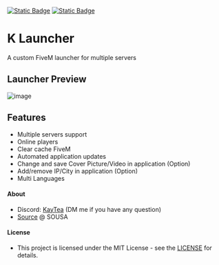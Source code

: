 
[![Static Badge](https://img.shields.io/badge/v2.3.6-download?label=download)](https://github.com/VlixK/K-Launcher/releases/download/2.3.6/Home-Setup-2.3.6.exe)
[![Static Badge](https://img.shields.io/badge/♥-label?label=preview)](https://github.com/VlixK/K-Launcher/tree/main/preview)


# K Launcher 

 A custom FiveM launcher for multiple servers

## Launcher Preview
![image](https://github.com/VlixK/K-Launcher/assets/81835599/674c0d30-9830-4ce1-b4fa-d0a94dc3d03c)
## Features
  * Multiple servers support
  * Online players
  * Clear cache FiveM
  * Automated application updates
  * Change and save Cover Picture/Video in application (Option)
  * Add/remove IP/City in application (Option)
  * Multi Languages

#### About
  - Discord: [KayTea](https://discordapp.com/users/312463940628119552) (DM me if you have any question)
  - [Source](https://github.com/vsousa14/FiveM-Server-Launcher) @ SOUSA
  
#### License
  - This project is licensed under the MIT License - see the [LICENSE](https://github.com/VlixK/K-Launcher/blob/main/license.md) for details.
